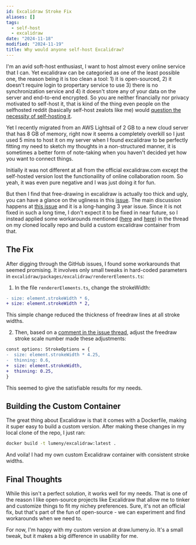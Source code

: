 ```yaml
---
id: Excalidraw Stroke Fix
aliases: []
tags:
  - self-host
  - excalidraw
date: "2024-11-18"
modified: "2024-11-19"
title: Why would anyone self-host Excalidraw?
---
```


I'm an avid soft-host enthusiast, I want to host almost every online service that I can. Yet excalidraw can be categoried as one of the least possible one, the reason being it is too clean a tool: 1) it is open-sourced, 2) it doesn't require login to propertary service to use 3) there is no synchronization service and 4) it doesn't store any of your data on the server and end-to-end encrypted. So you are neither financially nor privacy motivated to self-host it, that is kind of the thing even people on the selfhosted reddit (basically self-host zealots like me) would [question the necessity of self-hosting it](https://www.reddit.com/r/selfhosted/comments/1anbstg/excalidraw_self_host/).

Yet I recently migrated from an AWS Lightsail of 2 GB to a new cloud server that has 8 GB of memory, right now it seems a completely overkill so I just used 5 mins to host it on my server when I found excalidraw to be perfectly fitting my need to sketch my thoughts in a non-structured manner, it is sometimes a better form of note-taking when you haven't decided yet how you want to connect things. 

Initially it was not different at all from the official excalidraw.com except the self-hosted version lost the functionaility of online collaboration room. So yeah, it was even pure negative and I was just doing it for fun.

But then I find that free-drawing in excalidraw is actually too thick and ugly, you can have a glance on the ugliness in this [issue](https://github.com/excalidraw/excalidraw/issues/7467). The main discussion happens at [this issue](https://github.com/excalidraw/excalidraw/issues/3693) and it is a long-hanging 3 year issue. Since it is not fixed in such a long time, I don't expect it to be fixed in near future, so I instead applied some workarounds mentioned ([here](https://github.com/excalidraw/excalidraw/issues/3693#issuecomment-898986896) and [here](https://github.com/excalidraw/excalidraw/issues/3693#issuecomment-2112865366)) in the thread on my cloned locally repo and build a custom excalidraw container from that.

## The Fix

After digging through the GitHub issues, I found some workarounds that seemed promising. It involves only small tweaks in hard-coded parameters in `excalidraw/packages/excalidraw/rendererElements.ts`:

1. In the file `rendererElements.ts`, change the strokeWidth:

```diff
- size: element.strokeWidth * 6,
+ size: element.strokeWidth * 2,
```

This simple change reduced the thickness of freedraw lines at all stroke widths.

2. Then, based on a [comment in the issue thread](https://github.com/excalidraw/excalidraw/issues/3693#issuecomment-2112865366), adjust the freedraw stroke scale number made these adjustments:

```diff
const options: StrokeOptions = {
-  size: element.strokeWidth * 4.25,
-  thinning: 0.6,
+  size: element.strokeWidth,
+  thinning: 0.25,
}
```

This seemed to give the satisfiable results for my needs.

## Building the Custom Container

The great thing about Excalidraw is that it comes with a Dockerfile, making it super easy to build a custom version. After making these changes in my local clone of the repo, I just ran:

```bash
docker build -t lumeny/excalidraw:latest .
```

And voila! I had my own custom Excalidraw container with consistent stroke widths.

## Final Thoughts

While this isn't a perfect solution, it works well for my needs. That is one of the reason I like open-source projects like Excalidraw that allow me to tinker and customize things to fit my nichey preferences. Sure, it's not an official fix, but that's part of the fun of open-source - we can experiment and find workarounds when we need to.

For now, I'm happy with my custom version at draw.lumeny.io. It's a small tweak, but it makes a big difference in usability for me.
